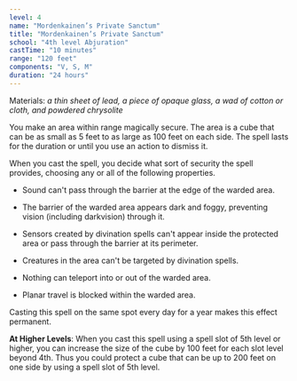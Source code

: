 ```yaml
---
level: 4
name: "Mordenkainen’s Private Sanctum"
title: "Mordenkainen’s Private Sanctum"
school: "4th level Abjuration"
castTime: "10 minutes"
range: "120 feet"
components: "V, S, M"
duration: "24 hours"
---
```


Materials: *a thin sheet of lead, a piece of opaque glass, a wad of cotton or cloth, and powdered chrysolite*

You make an area within range magically secure. The area is a cube that can be as small as 5 feet to as large as 100 feet on each side. The spell lasts for the duration or until you use an action to dismiss it.

When you cast the spell, you decide what sort of security the spell provides, choosing any or all of the following properties.

- Sound can't pass through the barrier at the edge of the warded area.

- The barrier of the warded area appears dark and foggy, preventing vision (including darkvision) through it.

- Sensors created by divination spells can't appear inside the protected area or pass through the barrier at its perimeter.

- Creatures in the area can't be targeted by divination spells.

- Nothing can teleport into or out of the warded area.

- Planar travel is blocked within the warded area.

Casting this spell on the same spot every day for a year makes this effect permanent.

**At Higher Levels**: When you cast this spell using a spell slot of 5th level or higher, you can increase the size of the cube by 100 feet for each slot level beyond 4th. Thus you could protect a cube that can be up to 200 feet on one side by using a spell slot of 5th level.

